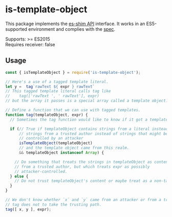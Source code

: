 # is-template-object

<!-- This verbiage required per https://github.com/es-shims/es-shim-api#how-to-denote-compliance.
     Do not modify without consulting those docs. -->

This package implements the [es-shim API](https://github.com/es-shims/api) interface. It works in an ES5-supported environment and complies with the [spec](https://github.com/tc39/proposal-array-is-template-object).

<!-- End required verbiage -->

Supports: >= ES2015<br>
Requires receiver: false

## Usage

```js
const { isTemplateObject } = require('is-template-object');

// Here's a use of a tagged template literal.
let y =  tag`rawText ${ expr } rawText`
// This tagged template literal calls tag like
//    tag(['rawText ', ' rawText'], expr)
// but the array it passes is a special array called a template object.

// Define a function that we can use with tagged templates.
function tag(templateObject, expr) {
  // Sometimes the tag function would like to know if it got a template object.

  if (// True if templateObject contains strings from a literal instead of
      // strings from a trusted author instead of strings that might be
      // controlled by an attacker
      isTemplateObject(templateObject)
      // and the template object came from this realm.
      && templateObject instanceof Array) {

    // Do something that treats the strings in templateObject as content
    // from a trusted author, but which treats expr as possibly
    // attacker-controlled.
  } else {
    // Do not trust templateObject's content or maybe treat as a non-tag call.
  }
}

// We don't know whether `x` and `y` came from an attacker or from a trusted source.
// tag does not to take the trusting path.
tag([ x, y ], expr);
```
